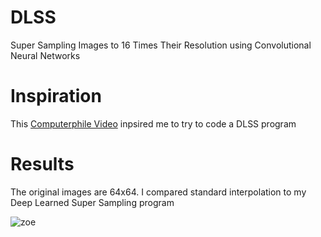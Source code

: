 # DLSS
Super Sampling Images to 16 Times Their Resolution using Convolutional Neural Networks <br/>

# Inspiration
This [Computerphile Video](https://www.youtube.com/watch?v=_DPRt3AcUEY) inpsired me to try to code a DLSS program

# Results
The original images are 64x64. I compared standard interpolation to my Deep Learned Super Sampling program

![zoe](https://raw.githubusercontent.com/vee-upatising/DLSS/master/results/zoe.gif)
